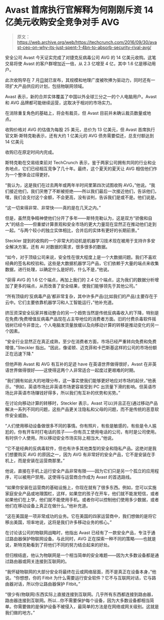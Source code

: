 # Avast 首席执行官解释为何刚刚斥资 14 亿美元收购安全竞争对手 AVG 

> 原文：<https://web.archive.org/web/https://techcrunch.com/2016/09/30/avast-ceo-on-why-its-just-spent-1-4bn-to-absorb-security-rival-avg/>

安全公司 Avast 今天证实完成了对捷克反病毒公司 AVG 的 14 亿美元收购。这笔交易将使 Avast 的客户群增加近一倍，从 2.3 亿增至 4 亿，其中 1.6 亿是移动用户。

此次收购早在 7 月[日](https://web.archive.org/web/20230330200739/https://techcrunch.com/2016/07/07/avast-acquires-antivirus-maker-avg-for-1-3bn-to-gain-scale-and-dive-into-iot-security/)就已宣布，其规模和地理广度被吹捧为驱动力，同时还有一项扩大产品供应的计划，包括物联网领域。

Avast 表示，新的合并实体覆盖了中国以外全球三分之一的个人电脑用户。Avast 和 AVG 品牌都可能继续运营，这取决于相对的市场实力。

在消除重复角色的基础上，将会有裁员，但 Avast 目前并未确认裁员数量或地点。

收购价格对 AVG 的估值为每股 25 美元，总价为 13 亿美元，但 Avast 首席执行官文斯·斯特克勒表示，还有大约 1 亿美元的 AVG 债务需要偿还，总支付额达到 14 亿美元

收购已在原定时间内完成。

斯特克勒在交易结束前对 TechCrunch 表示，鉴于两家公司拥有共同的行业和业务地点，它们已经相互竞争了几十年。最终，这个夏天的夏天让 AVG 相信他们作为一个整体会过得更好。

“我认为，这是我们在过去两年或两年半时间里第四次试图收购 AVG，”他说。“我们接近他们，我们厌倦了不断被拒绝——所以我们最后一次接近他们，告诉他们，嘿，我们会支付这个金额，不会更高，没有谈判，告诉我们是或不是。他们说是。

“这一切来得非常、非常快——真的是在几天之内。”

但是，虽然竞争精神使他们分开了多年——斯特克勒认为，这是双方“骄傲和自大”的结合——但重塑计算景观和安全市场的更大力量现在显然正在推动他们走到一起。“与两个较小的独立实体相比，合并后的实体有更好的长期前景。”

Steckler 提到的收购的一个非常大的动机是机器学习技术现在被用于支持许多安全解决方案。还有 AI 对数据的需求，很多很多的数据。

“如今，对于顶级公司来说，安全性在很大程度上是一个大数据问题。我们不喜欢经典的签名和校验和。这些是大数据机器学习产品，它们依赖于大量的端点来收集数据，进行处理，以确定什么是好的，什么不是，”他说。

“获得 AVG 的 1.6 亿个端点，再加上我们的 2.4 亿个端点，这为我们的数据分析增加了更多的端点，从而改善了安全结果，使我们能够领先于其他公司。”

“所有顶级的‘反病毒产品’都非常复杂，其中许多产品(比如我们的产品)主要存在于云中。它们主要依靠机器学习和人工智能运行，”他补充道。

挤压资深安全玩家并推动整合的另一个趋势当然是传统反病毒收入的下降，特别是在免费/免费增值反病毒产品现在占主导地位的消费者方面。旧的付费杀毒软件摇钱树已经今非昔比，个人电脑发货量放缓以及向移动计算的转移是推动变化的另一个因素。

“安全行业显然正在真正成熟，至少在消费者方面，市场已经严重转向免费和免费增值，”Steckler 指出。"因此，像诺顿、迈克菲和卡巴斯基这样的公司的市场份额正在迅速下降."

但他声称 Avast 和 AVG 有互补的足迹 have 在英语世界做得很好，Avast 在非英语世界做得很好——这使得这两个人非常适合一起度过更艰难的时期。

“我们拥有如此大的地理分布，这一事实使我们能够更好地应对市场的起伏，”他表示。“例如，英语市场比非英语市场更容易受到 PC 出货量下滑的影响。但英语市场比非英语市场赚钱好得多，所以我们有互补的优势和劣势。”

在讨论向移动计算的转移时，Steckler 表示，Avast 可以(并且正在)通过移动产品解决一系列不同的问题，这些产品更关注隐私和父母的问题，而不是传统的恶意软件安全威胁。

“人们使用移动设备做很多不同的事情。你有照片，有些是敏感的，有些是令人尴尬的，你有开车时打电话的孩子——你有员工使用电话的公司，有时是公司使用。有时供个人使用。所以移动安全市场实际上相当大，”他说。

“它不是经典的反病毒软件，但也有许多其他类型的安全和隐私产品。这绝对是我们想要购买 AVG 的原因之一，因为 AVG 有非常好的安全产品，它不是安装在手机上，而是安装在运营商那里。”

他说，直接在手机上运行安全产品非常有限——因为它们只是另一个孤立的应用程序，可以被用户禁用。这使得与运营商合作成为 Avast 的首选路线。

“如果你安装在运营商的基础设施上，你现在就有了很多东西。例如，您可以实施家庭安全产品或地理围栏，这样，如果您的孩子在开车，他们就不能发短信，或者如果他们在上学，他们就不能使用手机。或者你可以控制他们使用多少数据，或者他们在移动设备上真正在做什么，”他补充道。

“这在美国是一项非常成功的业务。它在美国的四家运营商中，我们想做的是将它移出美国，坦率地说，这将是我们许多移动业务的核心。”

在讨论该公司的物联网战略时，他指出 Avast 已经有了一款安全产品，专注于通过路由器保护物联网设备。与此同时，AVG 正在探索一种不同的策略——也就是说，斯特克勒看到了将他们不同的努力结合起来的好处。

但归根结底，他认为物联网是一个相当简单的安全难题——因为大多数设备都是通过路由器或网关连接到互联网的。

“我怀疑物联网的大部分安全将最终在云或网络层面，而不是真正在设备本身，”他说。“你想想，你的 Fitbit 为什么需要运行安全软件？它不与互联网对话，它与路由器对话，所以你让路由器保护 Fitbit。”

“很少有(物联网)东西实际上直接连接到互联网。几乎所有东西都连接到路由器，路由器连接到互联网。所以…你不需要保护每个设备，因为大多数设备都相当简单。你需要做的是保护设备不被侵入，最简单的方法是在网络或网关级别。这就是我们做的地方。”